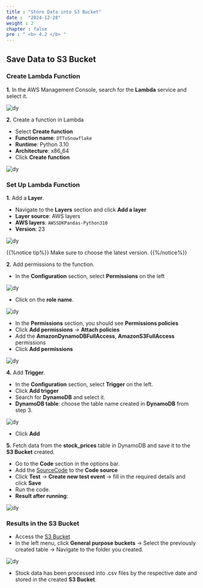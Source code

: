 ```yaml
---
title : "Store Data into S3 Bucket"
date :  "2024-12-28"
weight : 2
chapter : false
pre : " <b> 4.2 </b> "
---
```


## Save Data to S3 Bucket

### Create Lambda Function

**1.** In the AWS Management Console, search for the **Lambda** service and select it.

![dy](https://vuthibichngoc.github.io/workshop_awsfcj_2024/images/3.connect/3.2.1.png)

**2.** Create a function in Lambda

- Select **Create function**
- **Function name**: ``` DTToSnowflake ```
- **Runtime**: Python 3.10
- **Architecture**: x86_64
- Click **Create function**

![dy](https://vuthibichngoc.github.io/workshop_awsfcj_2024/images/4.s3/4.2.1.png)

### Set Up Lambda Function

**1.** Add a **Layer**.

- Navigate to the **Layers** section and click **Add a layer**
- **Layer source**: AWS layers
- **AWS layers**: ``` AWSSDKPandas-Python310 ```
- **Version**: 23

![dy](https://vuthibichngoc.github.io/workshop_awsfcj_2024/images/3.connect/3.2.3.png)

{{%notice tip%}} 
Make sure to choose the latest version.
{{%/notice%}}

**2.** Add permissions to the function.

- In the **Configuration** section, select **Permissions** on the left

![dy](https://vuthibichngoc.github.io/workshop_awsfcj_2024/images/4.s3/4.png)

- Click on the **role name**.

![dy](https://vuthibichngoc.github.io/workshop_awsfcj_2024/images/4.s3/4.2.2.png)

- In the **Permissions** section, you should see **Permissions policies**
- Click **Add permissions** → **Attach policies**
- Add the **AmazonDynamoDBFullAccess**, **AmazonS3FullAccess** permissions
- Click **Add permissions**

![dy](https://vuthibichngoc.github.io/workshop_awsfcj_2024/images/4.s3/4.2.3.png)

**4.** Add **Trigger**.

- In the **Configuration** section, select **Trigger** on the left.
- Click **Add trigger**
- Search for **DynamoDB** and select it.
- **DynamoDB table**: choose the table name created in **DynamoDB** from step 3.

![dy](https://vuthibichngoc.github.io/workshop_awsfcj_2024/images/4.s3/4.2.4.png)

- Click **Add**

**5.** Fetch data from the **stock_prices** table in DynamoDB and save it to the **S3 Bucket** created.

- Go to the **Code** section in the options bar.
- Add the [SourceCode](https://vuthibichngoc.github.io/workshop_awsfcj_2024/file/DTToSnowflake.py) to the **Code source**
- Click **Test** → **Create new test event** → fill in the required details and click **Save**
- Run the code.
- **Result after running**:

![dy](https://vuthibichngoc.github.io/workshop_awsfcj_2024/images/4.s3/4.1.5.png)

### Results in the S3 Bucket

- Access the [S3 Bucket](https://us-east-1.console.aws.amazon.com/s3/get-started?region=us-east-1&bucketType=general)
- In the left menu, click **General purpose buckets** → Select the previously created table → Navigate to the folder you created.

![dy](https://vuthibichngoc.github.io/workshop_awsfcj_2024/images/4.s3/4.2.6.png)

- Stock data has been processed into .csv files by the respective date and stored in the created **S3 Bucket**.
